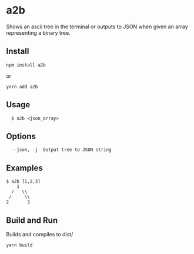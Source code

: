 # a2b

Shows an ascii tree in the terminal or outputs to JSON when given an array representing a binary tree.

## Install

```
npm install a2b
```

or 
```
yarn add a2b
```


## Usage

```
  $ a2b <json_array>
```

## Options

```
  --json, -j  Output tree to JSON string
```

## Examples

```
$ a2b [1,2,3]
    1
  /   \\
 /     \\
2       3

```

## Build and Run

Builds and compiles to dist/

```
yarn build
```
